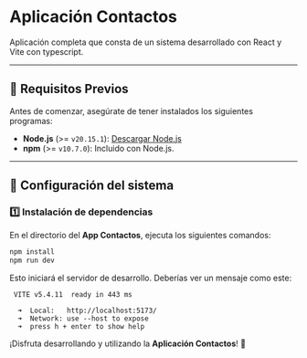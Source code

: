 # Aplicación Contactos

Aplicación completa que consta de un sistema desarrollado con React y Vite con typescript.

---

## 🚀 Requisitos Previos

Antes de comenzar, asegúrate de tener instalados los siguientes programas:

- **Node.js** (>= `v20.15.1`): [Descargar Node.js](https://nodejs.org/)
- **npm** (>= `v10.7.0`): Incluido con Node.js.

---

## 🎨 Configuración del sistema

### 1️⃣ Instalación de dependencias

En el directorio del **App Contactos**, ejecuta los siguientes comandos:

```bash
npm install
npm run dev
```

Esto iniciará el servidor de desarrollo. Deberías ver un mensaje como este:

```plaintext
 VITE v5.4.11  ready in 443 ms

  ➜  Local:   http://localhost:5173/
  ➜  Network: use --host to expose
  ➜  press h + enter to show help
```


¡Disfruta desarrollando y utilizando la **Aplicación Contactos**! 🎉
```
